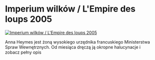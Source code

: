Imperium wilków / L'Empire des loups 2005 
=============
[![Imperium wilków / L'Empire des loups 2005 ](http://vidos.pl/images/player.gif)](http://vidos.pl/imperium-wilkow-l-empire-des-loups-2005)

 Anna Heymes jest żoną wysokiego urzędnika francuskiego Ministerstwa Spraw Wewnętrznych. Od miesiąca dręczą ją okropne halucynacje i zobacz pełny opis
